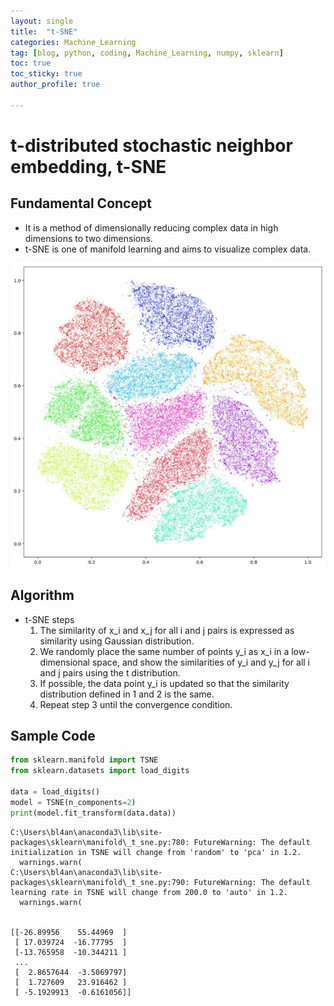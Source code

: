 ```yaml
---
layout: single
title:  "t-SNE"
categories: Machine_Learning
tag: [blog, python, coding, Machine_Learning, numpy, sklearn]
toc: true
toc_sticky: true
author_profile: true

---
```


# t-distributed stochastic neighbor embedding, t-SNE

## Fundamental Concept

- It is a method of dimensionally reducing complex data in high dimensions to two dimensions.
- t-SNE is one of manifold learning and aims to visualize complex data.

![img](/images/2022-04-10-t-SNE/t-SNE.jpg)

## Algorithm

- t-SNE steps
    1. The similarity of x_i and x_j for all i and j pairs is expressed as similarity using Gaussian distribution.
    2. We randomly place the same number of points y_i as x_i in a low-dimensional space, and show the similarities of y_i and y_j for all i and j pairs using the t distribution.
    3. If possible, the data point y_i is updated so that the similarity distribution defined in 1 and 2 is the same.
    4. Repeat step 3 until the convergence condition.

## Sample Code


```python
from sklearn.manifold import TSNE
from sklearn.datasets import load_digits

data = load_digits()
model = TSNE(n_components=2)
print(model.fit_transform(data.data))
```

    C:\Users\bl4an\anaconda3\lib\site-packages\sklearn\manifold\_t_sne.py:780: FutureWarning: The default initialization in TSNE will change from 'random' to 'pca' in 1.2.
      warnings.warn(
    C:\Users\bl4an\anaconda3\lib\site-packages\sklearn\manifold\_t_sne.py:790: FutureWarning: The default learning rate in TSNE will change from 200.0 to 'auto' in 1.2.
      warnings.warn(
    

    [[-26.89956    55.44969  ]
     [ 17.039724  -16.77795  ]
     [-13.765958  -10.344211 ]
     ...
     [  2.8657644  -3.5069797]
     [  1.727609   23.916462 ]
     [ -5.1929913  -0.6161056]]
    


```python

```
